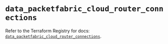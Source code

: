 # `data_packetfabric_cloud_router_connections`

Refer to the Terraform Registry for docs: [`data_packetfabric_cloud_router_connections`](https://registry.terraform.io/providers/packetfabric/packetfabric/1.9.3/docs/data-sources/cloud_router_connections).
